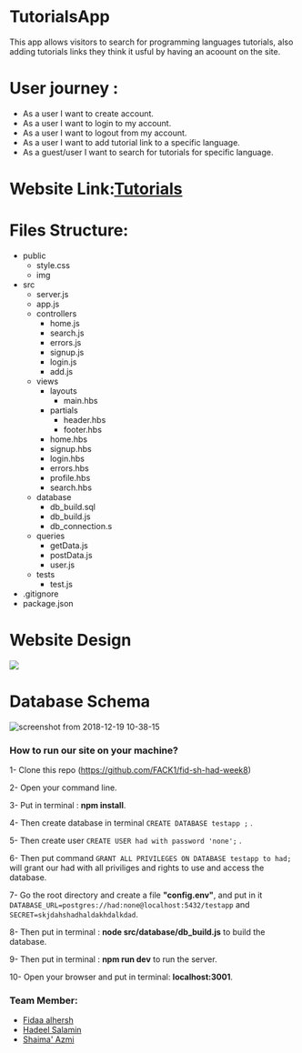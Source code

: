 # TutorialsApp
This app allows visitors to search for programming languages tutorials, also adding tutorials links they think it usful by having an acoount on the site.

# User journey :
  - As a user I want to create account.
  - As a user I want to login to my account.
  - As a user I want to logout from my account.
  - As a user I want to add tutorial link to a specific language.
  - As a guest/user I want to search for tutorials for specific language.
 
 
# Website Link:[Tutorials](https://languagetutorialsapp.herokuapp.com/)


# Files Structure:
  - public 
    - style.css 
    - img
  - src 
    - server.js
    - app.js
    - controllers
      - home.js
      - search.js
      - errors.js
      - signup.js
      - login.js
      - add.js
    - views
      - layouts
        - main.hbs
      - partials
        - header.hbs
        - footer.hbs
      - home.hbs
      - signup.hbs
      - login.hbs
      - errors.hbs
      - profile.hbs
      - search.hbs
    - database
      - db_build.sql
      - db_build.js
      - db_connection.s
     - queries
        - getData.js
        - postData.js
        - user.js
    - tests
      - test.js
  - .gitignore
  - package.json
  
  # Website Design 
  ![](https://scontent.fjrs2-1.fna.fbcdn.net/v/t1.15752-9/48424794_131512214408673_4414917314441379840_n.jpg?_nc_cat=102&_nc_ht=scontent.fjrs2-1.fna&oh=58b9c0f01f10738e7d5f38b445915c61&oe=5CD7C356)
  # Database Schema
![screenshot from 2018-12-19 10-38-15](https://user-images.githubusercontent.com/37650536/50208618-3fcd1400-0337-11e9-807a-3338c6a0b483.png)
 ### How to run our site on your machine?

1- Clone this repo (https://github.com/FACK1/fid-sh-had-week8)

2- Open your command line.

3- Put in terminal : **npm install**.
 
4- Then create database in terminal `CREATE DATABASE testapp ;` .

5- Then  create user `CREATE USER had with password 'none';` .

6- Then  put command `GRANT ALL PRIVILEGES ON DATABASE testapp to had;` will grant our had  with all priviliges and rights to use and access the database.
 
7- Go the root directory and create a file **"config.env"**, and put in it `DATABASE_URL=postgres://had:none@localhost:5432/testapp` and `SECRET=skjdahshadhaldakhdalkdad`.

8- Then put in terminal : **node src/database/db_build.js** to build the database.

9- Then put in terminal : **npm run dev** to run the server.

10- Open your browser and put in terminal: **localhost:3001**.



### Team Member:
- [Fidaa alhersh](https://github.com/fdo2)
- [Hadeel Salamin](https://github.com/Hadeel-Salamin)
- [Shaima' Azmi](https://github.com/shaima96)

